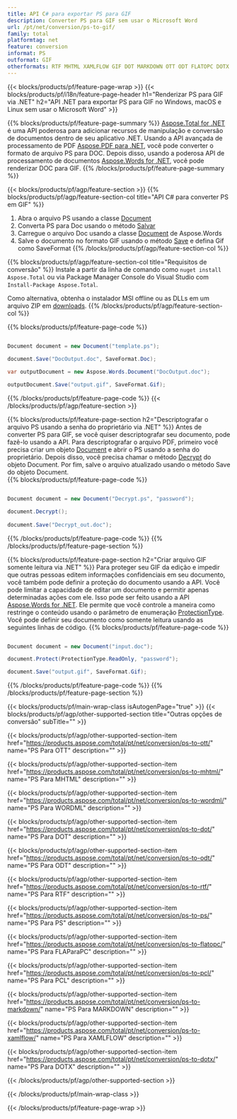 ```yaml
---
title: API C# para exportar PS para GIF
description: Converter PS para GIF sem usar o Microsoft Word
url: /pt/net/conversion/ps-to-gif/
family: total
platformtag: net
feature: conversion
informat: PS
outformat: GIF
otherformats: RTF MHTML XAMLFLOW GIF DOT MARKDOWN OTT ODT FLATOPC DOTX PCL WORDML
---
```

{{< blocks/products/pf/feature-page-wrap >}}
{{< blocks/products/pf/i18n/feature-page-header h1="Renderizar PS para GIF via .NET" h2="API .NET para exportar PS para GIF no Windows, macOS e Linux sem usar o Microsoft Word" >}}

{{% blocks/products/pf/feature-page-summary %}}
[Aspose.Total for .NET](https://products.aspose.com/total/net/) é uma API poderosa para adicionar recursos de manipulação e conversão de documentos dentro de seu aplicativo .NET. Usando a API avançada de processamento de PDF [Aspose.PDF para .NET](https://products.aspose.com/pdf/net/), você pode converter o formato de arquivo PS para DOC. Depois disso, usando a poderosa API de processamento de documentos [Aspose.Words for .NET](https://products.aspose.com/words/net/), você pode renderizar DOC para GIF.
{{% /blocks/products/pf/feature-page-summary  %}}

{{< blocks/products/pf/agp/feature-section >}}
{{% blocks/products/pf/agp/feature-section-col title="API C# para converter PS em GIF" %}}
1. Abra o arquivo PS usando a classe [Document](https://apireference.aspose.com/pdf/net/aspose.pdf/document)
2. Converta PS para Doc usando o método [Salvar](https://apireference.aspose.com/pdf/net/aspose.pdf.document/save/methods/5)
3. Carregue o arquivo Doc usando a classe [Document](https://apireference.aspose.com/words/net/aspose.words/document) de Aspose.Words
4. Salve o documento no formato GIF usando o método [Save](https://apireference.aspose.com/words/net/aspose.words.document/save/methods/4) e defina Gif como SaveFormat
{{% /blocks/products/pf/agp/feature-section-col %}}

{{% blocks/products/pf/agp/feature-section-col title="Requisitos de conversão" %}}
Instale a partir da linha de comando como ```nuget install Aspose.Total``` ou via Package Manager Console do Visual Studio com ```Install-Package Aspose.Total```.

Como alternativa, obtenha o instalador MSI offline ou as DLLs em um arquivo ZIP em [downloads](https://downloads.aspose.com/total/net).
{{% /blocks/products/pf/agp/feature-section-col %}}

{{% blocks/products/pf/feature-page-code %}}

```cs

Document document = new Document("template.ps");
 
document.Save("DocOutput.doc", SaveFormat.Doc); 

var outputDocument = new Aspose.Words.Document("DocOutput.doc");

outputDocument.Save("output.gif", SaveFormat.Gif);   
```
{{% /blocks/products/pf/feature-page-code %}}
{{< /blocks/products/pf/agp/feature-section >}}

{{% blocks/products/pf/feature-page-section  h2="Descriptografar o arquivo PS usando a senha do proprietário via .NET" %}}
Antes de converter PS para GIF, se você quiser descriptografar seu documento, pode fazê-lo usando a API. Para descriptografar o arquivo PDF, primeiro você precisa criar um objeto [Document](https://apireference.aspose.com/pdf/net/aspose.pdf/document) e abrir o PS usando a senha do proprietário. Depois disso, você precisa chamar o método [Decrypt](https://apireference.aspose.com/pdf/net/aspose.pdf/document/methods/decrypt) do objeto Document. Por fim, salve o arquivo atualizado usando o método Save do objeto Document.  
{{% blocks/products/pf/feature-page-code %}}

```cs

Document document = new Document("Decrypt.ps", "password");

document.Decrypt();
 
document.Save("Decrypt_out.doc");
```
{{% /blocks/products/pf/feature-page-code  %}}
{{% /blocks/products/pf/feature-page-section %}}

{{% blocks/products/pf/feature-page-section  h2="Criar arquivo GIF somente leitura via .NET" %}}
Para proteger seu GIF da edição e impedir que outras pessoas editem informações confidenciais em seu documento, você também pode definir a proteção do documento usando a API. Você pode limitar a capacidade de editar um documento e permitir apenas determinadas ações com ele. Isso pode ser feito usando a API [Aspose.Words for .NET](https://products.aspose.com/words/net/). Ele permite que você controle a maneira como restringe o conteúdo usando o parâmetro de enumeração [ProtectionType](https://apireference.aspose.com/words/net/aspose.words/protectiontype). Você pode definir seu documento como somente leitura usando as seguintes linhas de código. 
{{% blocks/products/pf/feature-page-code %}}

```cs

Document document = new Document("input.doc");

document.Protect(ProtectionType.ReadOnly, "password");

document.Save("output.gif", SaveFormat.Gif);    
```
{{% /blocks/products/pf/feature-page-code  %}}
{{% /blocks/products/pf/feature-page-section %}}

{{< blocks/products/pf/main-wrap-class isAutogenPage="true" >}}
{{< blocks/products/pf/agp/other-supported-section title="Outras opções de conversão" subTitle="" >}}

{{< blocks/products/pf/agp/other-supported-section-item href="https://products.aspose.com/total/pt/net/conversion/ps-to-ott/" name="PS Para OTT" description="" >}}

{{< blocks/products/pf/agp/other-supported-section-item href="https://products.aspose.com/total/pt/net/conversion/ps-to-mhtml/" name="PS Para MHTML" description="" >}}

{{< blocks/products/pf/agp/other-supported-section-item href="https://products.aspose.com/total/pt/net/conversion/ps-to-wordml/" name="PS Para WORDML" description="" >}}

{{< blocks/products/pf/agp/other-supported-section-item href="https://products.aspose.com/total/pt/net/conversion/ps-to-dot/" name="PS Para DOT" description="" >}}

{{< blocks/products/pf/agp/other-supported-section-item href="https://products.aspose.com/total/pt/net/conversion/ps-to-odt/" name="PS Para ODT" description="" >}}

{{< blocks/products/pf/agp/other-supported-section-item href="https://products.aspose.com/total/pt/net/conversion/ps-to-rtf/" name="PS Para RTF" description="" >}}

{{< blocks/products/pf/agp/other-supported-section-item href="https://products.aspose.com/total/pt/net/conversion/ps-to-ps/" name="PS Para PS" description="" >}}

{{< blocks/products/pf/agp/other-supported-section-item href="https://products.aspose.com/total/pt/net/conversion/ps-to-flatopc/" name="PS Para FLAParaPC" description="" >}}

{{< blocks/products/pf/agp/other-supported-section-item href="https://products.aspose.com/total/pt/net/conversion/ps-to-pcl/" name="PS Para PCL" description="" >}}

{{< blocks/products/pf/agp/other-supported-section-item href="https://products.aspose.com/total/pt/net/conversion/ps-to-markdown/" name="PS Para MARKDOWN" description="" >}}

{{< blocks/products/pf/agp/other-supported-section-item href="https://products.aspose.com/total/pt/net/conversion/ps-to-xamlflow/" name="PS Para XAMLFLOW" description="" >}}

{{< blocks/products/pf/agp/other-supported-section-item href="https://products.aspose.com/total/pt/net/conversion/ps-to-dotx/" name="PS Para DOTX" description="" >}}



{{< /blocks/products/pf/agp/other-supported-section >}}

{{< /blocks/products/pf/main-wrap-class >}}

{{< /blocks/products/pf/feature-page-wrap >}}